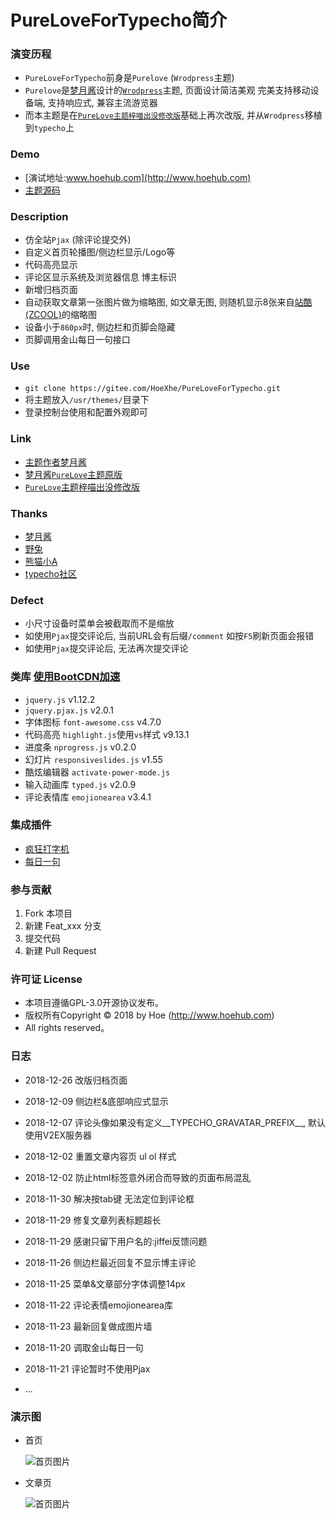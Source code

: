 # PureLoveForTypecho简介

### 演变历程

- `PureLoveForTypecho`前身是`Purelove` (`Wrodpress`主题)
- `Purelove`是[梦月酱](http://www.wysafe.com/)设计的[`Wrodpress`](https://cn.wordpress.org/)主题, 页面设计简洁美观 完美支持移动设备端, 支持响应式, 兼容主流游览器
- 而本主题是在[`PureLove主题梓喵出没修改版`](https://www.azimiao.com/purelovethemes)基础上再次改版, 并从`Wrodpress`移植到`typecho`上

### Demo

- [演试地址:www.hoehub.com](http://www.hoehub.com)
- [主题源码](https://gitee.com/HoeXhe/PureLoveForTypecho)

### Description

- 仿全站`Pjax` (除评论提交外)
- 自定义首页轮播图/侧边栏显示/Logo等
- 代码高亮显示
- 评论区显示系统及浏览器信息 博主标识
- 新增归档页面
- 自动获取文章第一张图片做为缩略图, 如文章无图, 则随机显示8张来自[站酷 (ZCOOL)](http://www.zcool.com.cn)的缩略图
- 设备小于`860px`时, 侧边栏和页脚会隐藏
- 页脚调用金山每日一句接口

### Use

- `git clone https://gitee.com/HoeXhe/PureLoveForTypecho.git`
- 将主题放入`/usr/themes/`目录下
- 登录控制台使用和配置外观即可

### Link

- [主题作者梦月酱](http://www.wysafe.com)
- [梦月酱`PureLove`主题原版](https://www.mywpku.com/purelove.html)
- [`PureLove`主题梓喵出没修改版](https://www.azimiao.com/purelovethemes)

### Thanks

- [梦月酱](http://www.wysafe.com/)
- [野兔](https://www.azimiao.com)
- [熊猫小A](https://blog.imalan.cn)
- [typecho社区](http://forum.typecho.org/)

### Defect

- 小尺寸设备时菜单会被截取而不是缩放
- 如使用`Pjax`提交评论后, 当前URL会有后缀`/comment` 如按`F5`刷新页面会报错
- 如使用`Pjax`提交评论后, 无法再次提交评论

### 类库 [使用BootCDN加速](https://www.bootcdn.cn/)

- `jquery.js` v1.12.2
- `jquery.pjax.js` v2.0.1
- 字体图标 `font-awesome.css` v4.7.0
- 代码高亮 `highlight.js`使用`vs`样式 v9.13.1
- 进度条 `nprogress.js` v0.2.0
- 幻灯片 `responsiveslides.js` v1.55
- 酷炫编辑器 `activate-power-mode.js`
- 输入动画库 `typed.js` v2.0.9
- 评论表情库 `emojionearea` v3.4.1

### 集成插件

- [疯狂打字机](https://gitee.com/HoeXhe/ActivatePowerMode)
- [每日一句](https://gitee.com/HoeXhe/DailySentence)

### 参与贡献

1. Fork 本项目
2. 新建 Feat_xxx 分支
3. 提交代码
4. 新建 Pull Request

### 许可证 License

- 本项目遵循GPL-3.0开源协议发布。
- 版权所有Copyright © 2018 by Hoe (http://www.hoehub.com)
- All rights reserved。

### 日志


- 2018-12-26 改版归档页面

- 2018-12-09 侧边栏&底部响应式显示

- 2018-12-07 评论头像如果没有定义__TYPECHO_GRAVATAR_PREFIX__, 默认使用V2EX服务器

- 2018-12-02 重置文章内容页 ul ol 样式

- 2018-12-02 防止html标签意外闭合而导致的页面布局混乱	

- 2018-11-30 解决按tab键 无法定位到评论框	

- 2018-11-29 修复文章列表标题超长	

- 2018-11-29 感谢只留下用户名的:jiffei反馈问题	

- 2018-11-26 侧边栏最近回复不显示博主评论	

- 2018-11-25 菜单&文章部分字体调整14px	

- 2018-11-22 评论表情emojionearea库

- 2018-11-23 最新回复做成图片墙

- 2018-11-20 调取金山每日一句

- 2018-11-21 评论暂时不使用Pjax
- ...

### 演示图

- 首页

    ![首页图片](demo/index.png)

- 文章页

    ![首页图片](demo/article.png)